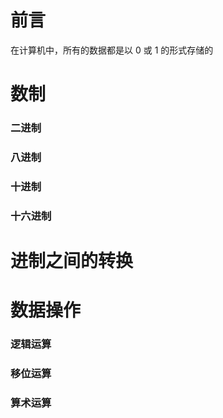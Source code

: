 # 前言

在计算机中，所有的数据都是以 0 或 1 的形式存储的

# 数制

### 二进制

### 八进制

### 十进制

### 十六进制

# 进制之间的转换

# 数据操作

### 逻辑运算

### 移位运算

### 算术运算
